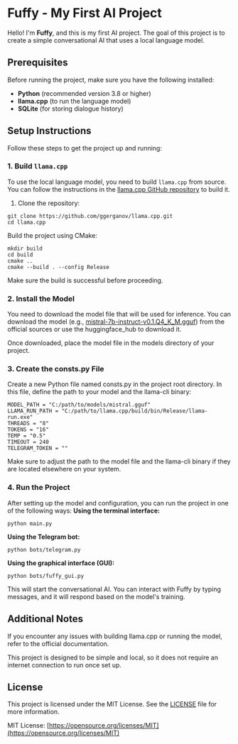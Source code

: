# Fuffy - My First AI Project

Hello! I'm **Fuffy**, and this is my first AI project. The goal of this project is to create a simple conversational AI that uses a local language model.

## Prerequisites

Before running the project, make sure you have the following installed:

- **Python** (recommended version 3.8 or higher)
- **llama.cpp** (to run the language model)
- **SQLite** (for storing dialogue history)

## Setup Instructions

Follow these steps to get the project up and running:

### 1. **Build `llama.cpp`**

To use the local language model, you need to build `llama.cpp` from source. You can follow the instructions in the [llama.cpp GitHub repository](https://github.com/ggerganov/llama.cpp) to build it.

1. Clone the repository:
```
git clone https://github.com/ggerganov/llama.cpp.git
cd llama.cpp
```

Build the project using CMake:
```
mkdir build
cd build
cmake ..
cmake --build . --config Release
```
Make sure the build is successful before proceeding.

### 2. Install the Model
You need to download the model file that will be used for inference. You can download the model (e.g., [mistral-7b-instruct-v0.1.Q4_K_M.gguf](https://huggingface.co/TheBloke/Mistral-7B-Instruct-v0.1-GGUF?show_file_info=mistral-7b-instruct-v0.1.Q4_K_M.gguf)) from the official sources or use the huggingface_hub to download it.

Once downloaded, place the model file in the models directory of your project.

### 3. Create the consts.py File
Create a new Python file named consts.py in the project root directory. In this file, define the path to your model and the llama-cli binary:
```
MODEL_PATH = "C:/path/to/models/mistral.gguf"
LLAMA_RUN_PATH = "C:/path/to/llama.cpp/build/bin/Release/llama-run.exe"
THREADS = "8"
TOKENS = "16"
TEMP = "0.5"
TIMEOUT = 240
TELEGRAM_TOKEN = ""
```
Make sure to adjust the path to the model file and the llama-cli binary if they are located elsewhere on your system.

### 4. Run the Project
After setting up the model and configuration, you can run the project in one of the following ways:
**Using the terminal interface:**
```
python main.py
```

**Using the Telegram bot:**
```
python bots/telegram.py
```

**Using the graphical interface (GUI):**
```
python bots/fuffy_gui.py
```

This will start the conversational AI. You can interact with Fuffy by typing messages, and it will respond based on the model's training.

## Additional Notes
If you encounter any issues with building llama.cpp or running the model, refer to the official documentation.

This project is designed to be simple and local, so it does not require an internet connection to run once set up.

## License

This project is licensed under the MIT License. See the [LICENSE](LICENSE) file for more information.

MIT License: [https://opensource.org/licenses/MIT](https://opensource.org/licenses/MIT)
